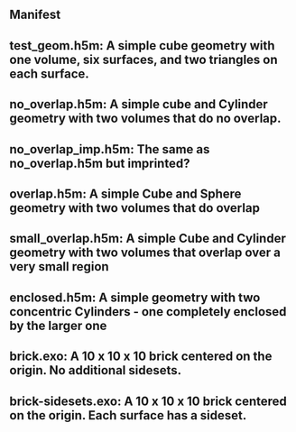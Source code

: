 

Manifest
--------

## test_geom.h5m: A simple cube geometry with one volume, six surfaces, and two triangles on each surface.

## no_overlap.h5m: A simple cube and Cylinder geometry with two volumes that do no overlap.

## no_overlap_imp.h5m: The same as no_overlap.h5m but imprinted?

## overlap.h5m: A simple Cube and Sphere geometry with two volumes that do overlap

## small_overlap.h5m: A simple Cube and Cylinder geometry with two volumes that overlap over a very small region

## enclosed.h5m: A simple geometry with two concentric Cylinders - one completely enclosed by the larger one

## brick.exo: A 10 x 10 x 10 brick centered on the origin. No additional sidesets.

## brick-sidesets.exo: A 10 x 10 x 10 brick centered on the origin. Each surface has a sideset.